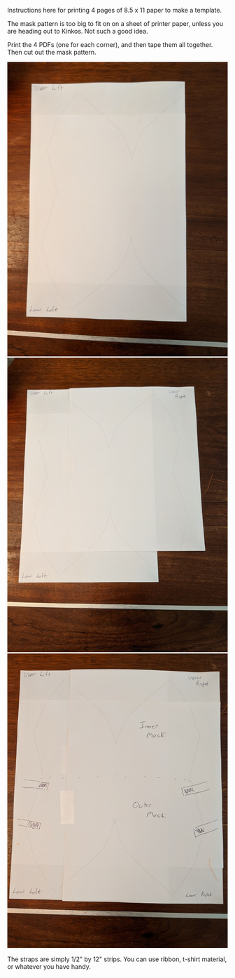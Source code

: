 Instructions here for printing 4 pages of 8.5 x 11 paper to make a template.

The mask pattern is too big to fit on on a sheet of printer paper, unless you are heading out to Kinkos. Not such a good idea.

Print the 4 PDFs (one for each corner), and then tape them all together. Then cut out the mask pattern. 

![Step 1](Step1_TapeUpperLeftToLowerLeft.png)
![Step 2](Step2_TapeUpperRight.png)
![Step 3](Step3_FinishedTapedTemplate.png)

The straps are simply 1/2" by 12" strips. You can use ribbon, t-shirt material, or whatever you have handy. 